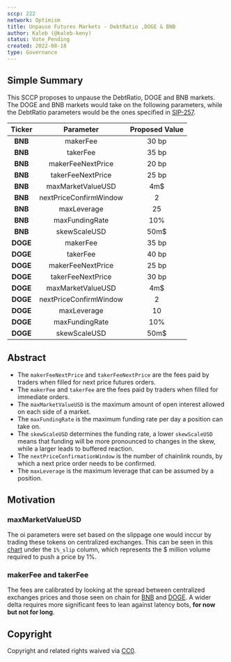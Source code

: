 ```yaml
---
sccp: 222
network: Optimism
title: Unpause Futures Markets - DebtRatio ,DOGE & BNB
author: Kaleb (@kaleb-keny)
status: Vote_Pending
created: 2022-08-18
type: Governance
---
```


## Simple Summary

<!--"If you can't explain it simply, you don't understand it well enough." Provide a simplified and layman-accessible explanation of the SCCP.-->

This SCCP proposes to unpause the DebtRatio, DOGE and BNB markets. 
The DOGE and BNB markets would take on the following parameters, while the DebtRatio parameters would be the ones specified in [SIP-257](https://sips.synthetix.io/sips/sip-257/).

| **Ticker** 	|      **Parameter**     	| **Proposed Value** 	|
|:----------:	|:----------------------:	|:------------------:	|
|   **BNB**  	|        makerFee        	|        30 bp       	|
|   **BNB**  	|        takerFee        	|        35 bp       	|
|   **BNB**  	|    makerFeeNextPrice   	|        20 bp       	|
|   **BNB**  	|    takerFeeNextPrice   	|        25 bp       	|
|   **BNB**  	|    maxMarketValueUSD   	|         4m$        	|
|   **BNB**  	| nextPriceConfirmWindow 	|          2         	|
|   **BNB**  	|       maxLeverage      	|         25         	|
|   **BNB**  	|     maxFundingRate     	|         10%        	|
|   **BNB**  	|      skewScaleUSD      	|        50m$        	|
|  **DOGE**  	|        makerFee        	|        35 bp       	|
|  **DOGE**  	|        takerFee        	|        40 bp       	|
|  **DOGE**  	|    makerFeeNextPrice   	|        25 bp       	|
|  **DOGE**  	|    takerFeeNextPrice   	|        30 bp       	|
|  **DOGE**  	|    maxMarketValueUSD   	|         4m$        	|
|  **DOGE**  	| nextPriceConfirmWindow 	|          2         	|
|  **DOGE**  	|       maxLeverage      	|         10         	|
|  **DOGE**  	|     maxFundingRate     	|         10%        	|
|  **DOGE**  	|      skewScaleUSD      	|         50m$      	|

## Abstract

<!--A short (~200 word) description of the variable change proposed.-->

- The `makerFeeNextPrice` and `takerFeeNextPrice` are the fees paid by traders when filled for next price futures orders.
- The `makerFee` and `takerFee` are the fees paid by traders when filled for immediate orders.
- The `maxMarketValueUSD` is the maximum amount of open interest allowed on each side of a market.
- The `maxFundingRate` is the maximum funding rate per day a position can take on.
- The `skewScaleUSD` determines the funding rate, a lower `skewScaleUSD` means that funding will be more pronounced to changes in the skew, while a larger leads to buffered reaction.
- The `nextPriceConfirmationWindow` is the number of chainlink rounds, by which a next price order needs to be confirmed.
- The `maxLeverage` is the maximum leverage that can be assumed by a position.

## Motivation

<!--The motivation is critical for SCCPs that want to update variables within Synthetix. It should clearly explain why the existing variable is not incentive aligned. SCCP submissions without sufficient motivation may be rejected outright.-->

### maxMarketValueUSD

The oi parameters were set based on the slippage one would inccur by trading these tokens on centralized exchanges. This can be seen in this [chart](https://www.dropbox.com/s/3dm1c6pjknjzrf7/futures.csv?dl=0) under the `1%_slip` column, which represents the $ million volume required to push a price by 1%.

### makerFee and takerFee
The fees are calibrated by looking at the spread between centralized exchanges prices and those seen on chain for [BNB](https://ibb.co/SnBTZKc) and [DOGE](https://ibb.co/rZznHyr). A wider delta requires more significant fees to lean against latency bots, **for now but not for long**.


## Copyright
Copyright and related rights waived via [CC0](https://creativecommons.org/publicdomain/zero/1.0/).
